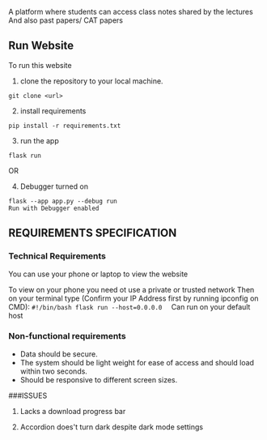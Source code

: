 A platform where students can access class notes shared by the lectures
And also past papers/ CAT papers

## Run Website
To run this website
1. clone the repository to your local machine.
```#!/bin/bash
git clone <url>
```
2. install requirements
```#!/bin/bash
pip install -r requirements.txt
```
3. run the app
```#!/bin/bash
flask run
```
OR

4. Debugger turned on
```#!/bin/bash
flask --app app.py --debug run 
Run with Debugger enabled
```

## REQUIREMENTS SPECIFICATION

### Technical Requirements
You can use your phone or laptop to view the website

 To view on your phone you need ot use a private or trusted network
 Then on your terminal type (Confirm your IP Address first by running ipconfig on CMD):
    ```#!/bin/bash
    flask run --host=0.0.0.0 
    ```
    Can run on your default host


### Non-functional requirements
- Data should be secure.
- The system should be light weight for ease of access and should load within two seconds.
- Should be responsive to different screen sizes.


###ISSUES
1. Lacks a download progress bar

2. Accordion does't turn dark despite dark mode settings
